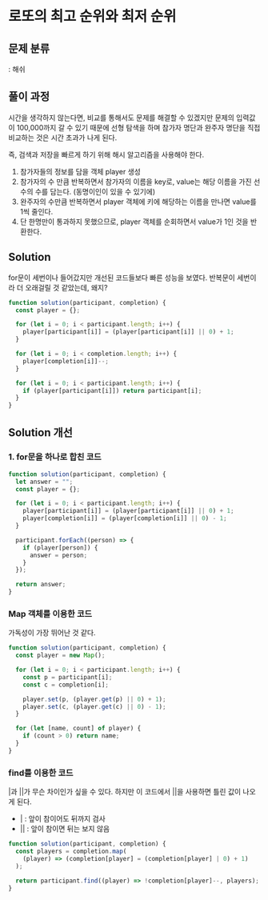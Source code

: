 # 로또의 최고 순위와 최저 순위

## 문제 분류

: 해쉬

## 풀이 과정

시간을 생각하지 않는다면, 비교를 통해서도 문제를 해결할 수 있겠지만 문제의 입력값이 100,000까지 갈 수 있기 때문에 선형 탐색을 하며 참가자 명단과 완주자 명단을 직접 비교하는 것은 시간 초과가 나게 된다.

즉, 검색과 저장을 빠르게 하기 위해 해시 알고리즘을 사용해야 한다.

1. 참가자들의 정보를 담을 객체 player 생성
2. 참가자의 수 만큼 반복하면서 참가자의 이름을 key로, value는 해당 이름을 가진 선수의 수를 담는다. (동명이인이 있을 수 있기에)
3. 완주자의 수만큼 반복하면서 player 객체에 키에 해당하는 이름을 만나면 value를 1씩 줄인다.
4. 단 한명만이 통과하지 못했으므로, player 객체를 순회하면서 value가 1인 것을 반환한다.

## Solution

for문이 세번이나 들어갔지만 개선된 코드들보다 빠른 성능을 보였다. 반복문이 세번이라 더 오래걸릴 것 같았는데, 왜지?

```js
function solution(participant, completion) {
  const player = {};

  for (let i = 0; i < participant.length; i++) {
    player[participant[i]] = (player[participant[i]] || 0) + 1;
  }

  for (let i = 0; i < completion.length; i++) {
    player[completion[i]]--;
  }

  for (let i = 0; i < participant.length; i++) {
    if (player[participant[i]]) return participant[i];
  }
}
```

## Solution 개선

### 1. for문을 하나로 합친 코드

```js
function solution(participant, completion) {
  let answer = "";
  const player = {};

  for (let i = 0; i < participant.length; i++) {
    player[participant[i]] = (player[participant[i]] || 0) + 1;
    player[completion[i]] = (player[completion[i]] || 0) - 1;
  }

  participant.forEach((person) => {
    if (player[person]) {
      answer = person;
    }
  });

  return answer;
}
```

### Map 객체를 이용한 코드

가독성이 가장 뛰어난 것 같다.

```js
function solution(participant, completion) {
  const player = new Map();

  for (let i = 0; i < participant.length; i++) {
    const p = participant[i];
    const c = completion[i];

    player.set(p, (player.get(p) || 0) + 1);
    player.set(c, (player.get(c) || 0) - 1);
  }

  for (let [name, count] of player) {
    if (count > 0) return name;
  }
}
```

### find를 이용한 코드

|과 ||가 무슨 차이인가 싶을 수 있다. 하지만 이 코드에서 ||을 사용하면 틀린 값이 나오게 된다.

- | : 앞이 참이어도 뒤까지 검사
- || : 앞이 참이면 뒤는 보지 않음

```js
function solution(participant, completion) {
  const players = completion.map(
    (player) => (completion[player] = (completion[player] | 0) + 1)
  );

  return participant.find((player) => !completion[player]--, players);
}
```
